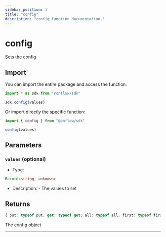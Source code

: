 ```yaml
---
sidebar_position: 1
title: "config"
description: "config function documentation."
---
```


<!-- THIS DOCUMENT IS AUTO-GENERATED FROM [onflow/sdk/../config/src/config.ts](https://github.com/onflow/fcl-js/tree/master/packages/sdk/../config/src/config.ts). DO NOT EDIT MANUALLY -->

# config

Sets the config

## Import

You can import the entire package and access the function:

```typescript
import * as sdk from "@onflow/sdk"

sdk.config(values)
```

Or import directly the specific function:

```typescript
import { config } from "@onflow/sdk"

config(values)
```


## Parameters

### `values` (optional)


- Type: 
```typescript
Record<string, unknown>
```
- Description: - The values to set


## Returns

```typescript
{ put: typeof put; get: typeof get; all: typeof all; first: typeof first; update: typeof update; delete: typeof _delete; where: typeof where; subscribe: typeof subscribe; overload: typeof overload; load: typeof load; }
```


The config object

---